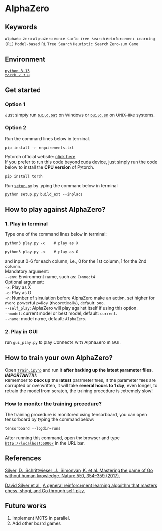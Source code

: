 # AlphaZero 
## Keywords
`AlphaGo Zero` `AlphaZero` `Monte Carlo Tree Search` `Reinforcement Learning (RL)` `Model-based RL` `Tree Search` `Heuristic Search` `Zero-sum Game`  

## Environment
[`python 3.13`](https://www.python.org)  
[`torch 2.3.0`](https://pytorch.org)  

## Get started
### Option 1  
Just simply run [`build.bat`](./build.bat) on Windows or [`build.sh`](./build.sh) on UNIX-like systems.  

### Option 2  
Run the command lines below in terminal.
``` shell
pip install -r requirements.txt
```
Pytorch official website: [click here](https://pytorch.org)  
If you prefer to run this code beyond cuda device, just simply run the code below to install the __CPU version__ of Pytorch.
``` shell
pip install torch
```
Run [`setup.py`](./setup.py) by typing the command below in terminal  
```
python setup.py build_ext --inplace  
```
## How to play against AlphaZero?
### 1. Play in terminal  
Type one of the command lines below in terminal:  

``` shell
python3 play.py -x    # play as X
```
``` shell
python3 play.py -o    # play as O
```
and input 0-6 for each column, i.e., 0 for the 1st column, 1 for the 2nd column.  
Mandatory argument:  
`--env`: Environment name, such as: `Connect4`  
Optional argument:  
`-x`: Play as X  
`-o`: Play as O  
`-n`: Number of simulation before AlphaZero make an action, set higher for more powerful policy (theoretically), default: `500`.  
`--self_play`: AlphaZero will play against itself if using this option.  
`--model`: current model or best model, default: `current`.  
`--name`: model name, default: `AlphaZero`.  

### 2. Play in GUI  
run `gui_play.py` to play Connect4 with AlphaZero in GUI.  
## How to train your own AlphaZero?
Open [`train.ipynb`](./train.ipynb) and run it __after backing up the latest parameter files__.  
__*IMPORTANT!!!*__:  
Remember to __back up__ the __latest__ parameter files, if the parameter files are corrupted or overwritten, it will take __several hours to 1 day__, even longer, to retrain the model from scratch, the training procedure is extremely slow!  

### How to monitor the training procedure?
The training procedure is monitored using tensorboard, you can open tensorboard by typing the command below:
```shell
tensorboard --logdir=runs
```
After running this command, open the browser and type [```http://localhost:6006/```](http://localhost:6006/) in the URL bar.  
## References
[Silver, D., Schrittwieser, J., Simonyan, K. et al. Mastering the game of Go without human knowledge. Nature 550, 354–359 (2017).](https://doi.org/10.1038/nature24270)  

[David Silver et al. ,A general reinforcement learning algorithm that masters chess, shogi, and Go through self-play.](https://doi.org/10.1126/science.aar6404)   

## Future works
1. Implement MCTS in parallel. 
2. Add other board games
